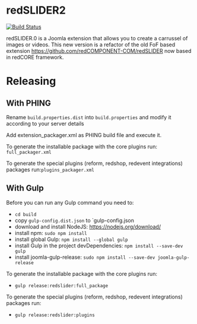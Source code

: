 redSLIDER2
==========

[![Build Status](https://magnum.travis-ci.com/redCOMPONENT-COM/redSLIDER2.svg?token=vxVVpxnq2ZPuMp3yebRz)](https://magnum.travis-ci.com/redCOMPONENT-COM/redSLIDER2)

redSLIDER.0 is a Joomla extension that allows you to create a carrussel of images or videos. This new version is a refactor of the old FoF based extension https://github.com/redCOMPONENT-COM/redSLIDER now based in redCORE framework.

# Releasing

## With PHING

Rename `build.properties.dist` into `build.properties` and modify it according to your server details

Add extension_packager.xml as PHING build file and execute it.

To generate the installable package with the core plugins run: `full_packager.xml`

To generate the special plugins (reform, redshop, redevent integrations) packages run:`plugins_packager.xml` 

## With Gulp

Before you can run any Gulp command you need to:

- `cd build`
- copy `gulp-config.dist.json` to `gulp-config.json
- download and install NodeJS: https://nodejs.org/download/
- install npm: `sudo npm install`
- install global Gulp: `npm install --global gulp`
- install Gulp in the project devDependencies: `npm install --save-dev gulp`
- install joomla-gulp-release: `sudo npm install --save-dev joomla-gulp-release`

To generate the installable package with the core plugins run:
- `gulp release:redslider:full_package`

To generate the special plugins (reform, redshop, redevent integrations) packages run:
- `gulp release:redslider:plugins` 

